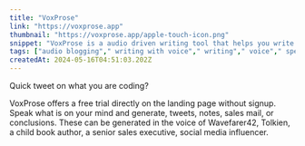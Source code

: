 ```yaml
---
title: "VoxProse"
link: "https://voxprose.app"
thumbnail: "https://voxprose.app/apple-touch-icon.png"
snippet: "VoxProse is a audio driven writing tool that helps you write fast, and consistent by speaking your mind."
tags: ["audio blogging"," writing with voice"," writing"," voice"," speak"]
createdAt: 2024-05-16T04:51:03.202Z
---
```

Quick tweet on what you are coding?

VoxProse offers a free trial directly on the landing page without signup.
Speak what is on your mind and generate, tweets, notes, sales mail, or conclusions. These can be generated in the voice of Wavefarer42, Tolkien, a child book author, a senior sales executive, social media influencer.
